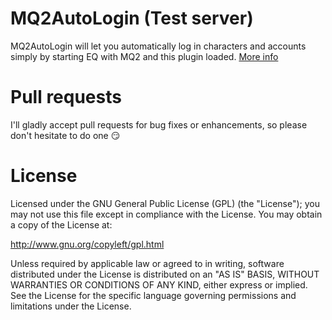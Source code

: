 # MQ2AutoLogin (Test server)
MQ2AutoLogin will let you automatically log in characters and accounts simply by starting EQ with MQ2 and this plugin loaded.  [More info](http://www.macroquest2.com/phpBB3/viewtopic.php?f=50&t=16427)

# Pull requests
I'll gladly accept pull requests for bug fixes or enhancements, so please don't hesitate to do one :smirk:

# License
Licensed under the GNU General Public License (GPL) (the "License"); you may not use this file except in compliance with the License. You may obtain a copy of the License at:

http://www.gnu.org/copyleft/gpl.html

Unless required by applicable law or agreed to in writing, software distributed under the License is distributed on an "AS IS" BASIS, WITHOUT WARRANTIES OR CONDITIONS OF ANY KIND, either express or implied. See the License for the specific language governing permissions and limitations under the License.
